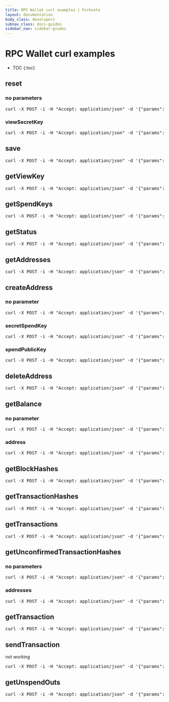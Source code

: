 ```yaml
---
title: RPC Wallet curl examples | Forknote
layout: documentation
body_class: developers
subnav_class: docs-guides
sidebar_nav: sidebar-giudes
---
```


# RPC Wallet curl examples

* TOC
{:toc}

## reset

### no parameters

<pre class="terminal">
curl -X POST -i -H "Accept: application/json" -d '{"params": {},"jsonrpc": "2.0", "id": "test","method":"reset"}' http://localhost:9090/json_rpc
</pre>

### viewSecretKey

<pre class="terminal">
curl -X POST -i -H "Accept: application/json" -d '{"params": {"viewSecretKey": "4a2583e42d010e8aabfed22743789569714196246bf01b5f2fec35af9232d907"},"jsonrpc": "2.0", "id": "test","method":"reset"}' http://localhost:9090/json_rpc
</pre>


## save

<pre class="terminal">
curl -X POST -i -H "Accept: application/json" -d '{"params": {},"jsonrpc": "2.0", "id": "test","method":"save"}' http://localhost:9090/json_rpc
</pre>


## getViewKey

<pre class="terminal">
curl -X POST -i -H "Accept: application/json" -d '{"params": {},"jsonrpc": "2.0", "id": "test","method":"getViewKey"}' http://localhost:9090/json_rpc
</pre>


## getSpendKeys

<pre class="terminal">
curl -X POST -i -H "Accept: application/json" -d '{"params": {"address": "D5dLTBqbemtTFkM9HptxaEgx844trQP2kXk4BfobTYS2J4njZxsQP4nDSeHBf2cGGDWLejg1xaAnKFAAvGTs9rmnVZsmqio"} ,"jsonrpc": "2.0", "id": "test","method":"getSpendKeys"}' http://localhost:9090/json_rpc
</pre>


## getStatus

<pre class="terminal">
curl -X POST -i -H "Accept: application/json" -d '{"params": {},"jsonrpc": "2.0", "id": "test","method":"getStatus"}' http://localhost:9090/json_rpc
</pre>


## getAddresses

<pre class="terminal">
curl -X POST -i -H "Accept: application/json" -d '{"params": {},"jsonrpc": "2.0", "id": "test","method":"getAddresses"}' http://localhost:9090/json_rpc
</pre>


## createAddress

### no parameter

<pre class="terminal">
curl -X POST -i -H "Accept: application/json" -d '{"params": {},"jsonrpc": "2.0", "id": "test","method":"createAddress"}' http://localhost:9090/json_rpc
</pre>

### secretSpendKey

<pre class="terminal">
curl -X POST -i -H "Accept: application/json" -d '{"params": {"spendSecretKey": "7d2ba46048a75235cc260913d4fd85769bc02203583bfdc795bae996ff314421"},"jsonrpc": "2.0", "id": "test","method":"createAddress"}' http://localhost:9090/json_rpc
</pre>

### spendPublicKey

<pre class="terminal">
curl -X POST -i -H "Accept: application/json" -d '{"params": {"spendPublicKey": "9da3c85258fd194c027c20ee9063b2fe3dee48201c083b2574af89e02b18a884"},"jsonrpc": "2.0", "id": "test","method":"createAddress"}' http://localhost:9090/json_rpc
</pre>


## deleteAddress

<pre class="terminal">
curl -X POST -i -H "Accept: application/json" -d '{"params": {"address": "D4vADauhf7NBYTQ8AoKyByQxJ2g44uiZrLHc1j1iDTccEtTxJdK2pyxDSeHBf2cGGDWLejg1xaAnKFAAvGTs9rmnVZvQLJe"} ,"jsonrpc": "2.0", "id": "test","method":"deleteAddress"}' http://localhost:9090/json_rpc
</pre>


## getBalance

### no parameter

<pre class="terminal">
curl -X POST -i -H "Accept: application/json" -d '{"params": {},"jsonrpc": "2.0", "id": "test","method":"getBalance"}' http://localhost:9090/json_rpc
</pre>

### address

<pre class="terminal">
curl -X POST -i -H "Accept: application/json" -d '{"params": {"address": "D8ExoFUt2nU961ytoh3YGHb1wF5UoszHmEDjzoPvipdPHz5geH6SPZoddLoNAN5iSDQ6PCQPnMPshMgZMAfjdxmYFMvVuVe"} ,"jsonrpc": "2.0", "id": "test","method":"getBalance"}' http://localhost:9090/json_rpc
</pre>


## getBlockHashes

<pre class="terminal">
curl -X POST -i -H "Accept: application/json" -d '{"params": {"firstBlockIndex": 100, "blockCount": 20} ,"jsonrpc": "2.0", "id": "test","method":"getBlockHashes"}' http://localhost:9090/json_rpc
</pre>


## getTransactionHashes

<pre class="terminal">
curl -X POST -i -H "Accept: application/json" -d '{"params": {"firstBlockIndex": 100, "blockCount": 20} ,"jsonrpc": "2.0", "id": "test","method":"getBlockHashes"}' http://localhost:9090/json_rpc
</pre>


## getTransactions

<pre class="terminal">
curl -X POST -i -H "Accept: application/json" -d '{"params": {"firstBlockIndex": 100, "blockCount": 20} ,"jsonrpc": "2.0", "id": "test","method":"getTransactions"}' http://localhost:9090/json_rpc
</pre>


## getUnconfirmedTransactionHashes

### no parameters

<pre class="terminal">
curl -X POST -i -H "Accept: application/json" -d '{"params": {} ,"jsonrpc": "2.0", "id": "test","method":"getUnconfirmedTransactionHashes"}' http://localhost:9090/json_rpc
</pre>

### addresses

<pre class="terminal">
curl -X POST -i -H "Accept: application/json" -d '{"params": {"addresses": []} ,"jsonrpc": "2.0", "id": "test","method":"getUnconfirmedTransactionHashes"}' http://localhost:9090/json_rpc
</pre>


## getTransaction

<pre class="terminal">
curl -X POST -i -H "Accept: application/json" -d '{"params": {"transactionHash": "c47ba0bad3c62318732dde8029542df3c06a1577ba9152f8212e754190b1e593"} ,"jsonrpc": "2.0", "id": "test","method":"getTransaction"}' http://localhost:9090/json_rpc
</pre>


## sendTransaction

not working

<pre class="terminal">
curl -X POST -i -H "Accept: application/json" -d '{"params": {"anonymity":0, "fee":1000000,"transfers":[{"amount":100000000,"address":"D8ExoFUt2nU961ytoh3YGHb1wF5UoszHmEDjzoPvipdPHz5geH6SPZoddLoNAN5iSDQ6PCQPnMPshMgZMAfjdxmYFMvVuVe"}], "changeAddress": "D8ExoFUt2nU961ytoh3YGHb1wF5UoszHmEDjzoPvipdPHz5geH6SPZoddLoNAN5iSDQ6PCQPnMPshMgZMAfjdxmYFMvVuVe"},"jsonrpc": "2.0", "id": "test","method":"sendTransaction"}' http://localhost:9090/json_rpc
</pre>


## getUnspendOuts

<pre class="terminal">
curl -X POST -i -H "Accept: application/json" -d '{"params": {"address": "D8ExoFUt2nU961ytoh3YGHb1wF5UoszHmEDjzoPvipdPHz5geH6SPZoddLoNAN5iSDQ6PCQPnMPshMgZMAfjdxmYFMvVuVe"} ,"jsonrpc": "2.0", "id": "test","method":"getUnspendOuts"}' http://localhost:9090/json_rpc
</pre>
